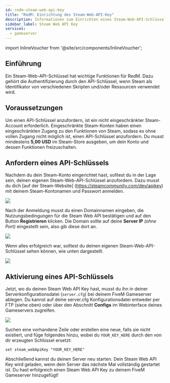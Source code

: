 ```yaml
---
id: redm-steam-web-api-key
title: "RedM: Einrichtung des Steam-Web-API-Key"
description: Informationen zum Einrichten eines Steam-Web-API-Schlüssels von ZAP-Hosting - ZAP-Hosting.com-Dokumentation
sidebar_label: Steam Web API Key
services:
  - gameserver
---
```


import InlineVoucher from '@site/src/components/InlineVoucher';

## Einführung

Ein Steam-Web-API-Schlüssel hat wichtige Funktionen für RedM. Dazu gehört die Authentifizierung durch den API-Schlüssel, wenn Steam als Identifikator von verschiedenen Skripten und/oder Ressourcen verwendet wird.

<InlineVoucher />

## Voraussetzungen

Um einen API-Schlüssel anzufordern, ist ein nicht eingeschränkter Steam-Account erforderlich. Eingeschränkte Steam-Konten haben einen eingeschränkten Zugang zu den Funktionen von Steam, sodass es ohne vollen Zugang nicht möglich ist, einen API-Schlüssel anzufordern. Du musst mindestens **5,00 USD** im Steam-Store ausgeben, um dein Konto und dessen Funktionen freizuschalten.



## Anfordern eines API-Schlüssels

Nachdem du dein Steam-Konto eingerichtet hast, solltest du in der Lage sein, deinen eigenen Steam-Web-API-Schlüssel anzufordern. Dazu musst du dich [auf der Steam-Website] (https://steamcommunity.com/dev/apikey) mit deinem Steam-Kontonamen und Passwort anmelden.

![](https://screensaver01.zap-hosting.com/index.php/s/4sPfaj7yT4SgWwM/preview)

Nach der Anmeldung musst du einen Domainnamen eingeben, die Nutzungsbedingungen für die Steam Web API bestätigen und auf den Button **Registrieren** klicken. Die Domain sollte auf deine **Server IP** *(ohne Port)* eingestellt sein, also gib diese dort an. 

![](https://screensaver01.zap-hosting.com/index.php/s/a5oNcgBGiTYdWT3/preview)

Wenn alles erfolgreich war, solltest du deinen eigenen Steam-Web-API-Schlüssel sehen können, wie unten dargestellt.

![](https://screensaver01.zap-hosting.com/index.php/s/i9ewyEdXwp6iHWt/preview)

## Aktivierung eines API-Schlüssels

Jetzt, wo du deinen Steam Web API Key hast, musst du ihn in deiner Serverkonfigurationsdatei (`server.cfg`) bei deinem FiveM Gameserver ablegen. Du kannst auf deine server.cfg Konfigurationsdatei entweder per FTP (siehe oben) oder über den Abschnitt **Configs** im Webinterface deines Gameservers zugreifen. 

![](https://github.com/zaphosting/docs/assets/42719082/e3c7392c-7246-4133-be2e-383dac4b0327)

Suchen eine vorhandene Zeile oder erstellen eine neue, falls sie nicht existiert, und füge folgendes hinzu, wobei du `YOUR_KEY_HERE` durch den von dir erzeugten Schlüssel ersetzt:

```
set steam_webApiKey "YOUR_KEY_HERE"
```

Abschließend kannst du deinen Server neu starten. Dein Steam Web API Key wird geladen, wenn dein Server das nächste Mal vollständig gestartet ist. Du hast erfolgreich einen Steam Web API Key zu deinem FiveM Gameserver hinzugefügt!
